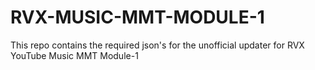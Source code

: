 # RVX-MUSIC-MMT-MODULE-1
This repo contains the required json's for the unofficial updater for RVX YouTube Music MMT Module-1
